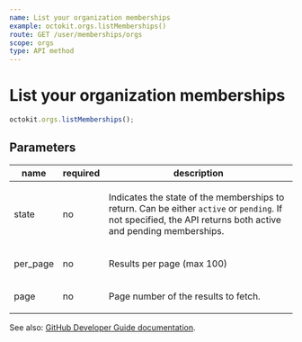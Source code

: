 ```yaml
---
name: List your organization memberships
example: octokit.orgs.listMemberships()
route: GET /user/memberships/orgs
scope: orgs
type: API method
---
```


# List your organization memberships

```js
octokit.orgs.listMemberships();
```

## Parameters

<table>
  <thead>
    <tr>
      <th>name</th>
      <th>required</th>
      <th>description</th>
    </tr>
  </thead>
  <tbody>
    <tr><td>state</td><td>no</td><td>

Indicates the state of the memberships to return. Can be either `active` or `pending`. If not specified, the API returns both active and pending memberships.

</td></tr>
<tr><td>per_page</td><td>no</td><td>

Results per page (max 100)

</td></tr>
<tr><td>page</td><td>no</td><td>

Page number of the results to fetch.

</td></tr>
  </tbody>
</table>

See also: [GitHub Developer Guide documentation](https://developer.github.com/v3/orgs/members/#list-your-organization-memberships).
